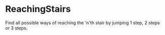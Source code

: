 # ReachingStairs
Find all possible ways of reaching the 'n'th stair by jumping 1 step, 2 steps or 3 steps.
